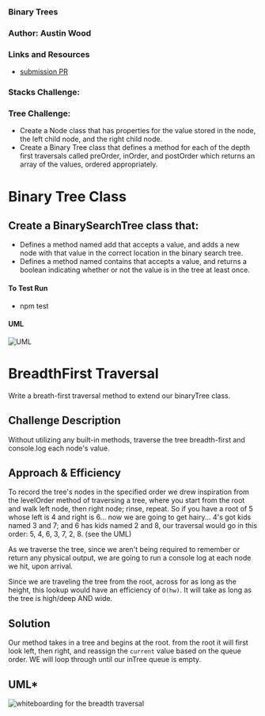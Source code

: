 ### Binary Trees
### Author: Austin Wood

### Links and Resources
* [submission PR](https://github.com/austin-wood-401-advanced-javascript/data-structures-and-algorithms/pull/10)
  
### Stacks Challenge:

### Tree Challenge:
* Create a Node class that has properties for the value stored in the node, the left child node, and the right child node.
* Create a Binary Tree class that defines a method for each of the depth first traversals called preOrder, inOrder, and postOrder which returns an array of the values, ordered appropriately.

# Binary Tree Class
##  Create a BinarySearchTree class that:
* Defines a method named add that accepts a value, and adds a new node with that value in the correct location in the binary search tree.
* Defines a method named contains that accepts a value, and returns a boolean indicating whether or not the value is in the tree at least once.
#### To Test Run
* npm test


#### UML
![UML](https://github.com/austin-wood-401-advanced-javascript/data-structures-and-algorithms/blob/master/tree/assets/FizzBuzzTree.jpg)

# BreadthFirst Traversal
Write a breath-first traversal method to extend our binaryTree class. 

## Challenge Description
Without utilizing any built-in methods, traverse the tree breadth-first and console.log each node's value.

## Approach & Efficiency
To record the tree's nodes in the specified order we drew inspiration from the levelOrder method of traversing a tree, where you start from the root and walk left node, then right node; rinse, repeat. So if you have a root of 5 whose left is 4 and right is 6... now we are going to get hairy... 4's got kids named 3 and 7; and 6 has kids named 2 and 8, our traversal would go in this order: 5, 4, 6, 3, 7, 2, 8. (see the UML)

As we traverse the tree, since we aren't being required to remember or return any physical output, we are going to run a console log at each node we hit, upon arrival.

Since we are traveling the tree from the root, across for as long as the height, this lookup would have an efficiency of `O(hw)`. It will take as long as the tree is high/deep AND wide.

## Solution
Our method takes in a tree and begins at the root. from the root it will first look left, then right, and reassign the `current` value based on the queue order. WE will loop through until our inTree queue is empty.

## UML*
![whiteboarding for the breadth traversal](https://github.com/austin-wood-401-advanced-javascript/data-structures-and-algorithms/blob/master/tree/assets/8.8UML.jpg)
